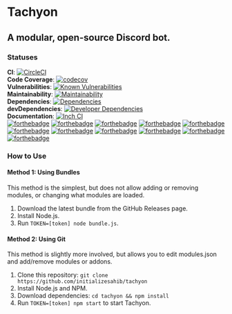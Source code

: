 # Tachyon  
## A modular, open-source Discord bot.
### Statuses
**CI**: [![CircleCI](https://circleci.com/gh/initializesahib/tachyon/tree/master.svg?style=svg)](https://circleci.com/gh/initializesahib/tachyon/tree/master)  
**Code Coverage**: [![codecov](https://codecov.io/gh/initializesahib/tachyon/branch/master/graph/badge.svg)](https://codecov.io/gh/initializesahib/tachyon)  
**Vulnerabilities**: [![Known Vulnerabilities](https://snyk.io/test/github/initializesahib/tachyon/badge.svg?targetFile=package.json)](https://snyk.io/test/github/initializesahib/tachyon?targetFile=package.json)  
**Maintainability**: [![Maintainability](https://api.codeclimate.com/v1/badges/1fd6d97d11e65130cdae/maintainability)](https://codeclimate.com/github/initializesahib/tachyon/maintainability)  
**Dependencies**: [![Dependencies](https://david-dm.org/initializesahib/tachyon.svg)](https://david-dm.org/initializesahib/tachyon)  
**devDependencies**: [![Developer Dependencies](https://david-dm.org/initializesahib/tachyon/dev-status.svg)](https://david-dm.org/initializesahib/tachyon?type=dev)  
**Documentation**: [![Inch CI](https://inch-ci.org/github/initializesahib/tachyon.svg?branch=master)](https://inch-ci.org/github/initializesahib/tachyon)  
[![forthebadge](https://forthebadge.com/images/badges/built-with-love.svg)](https://forthebadge.com) [![forthebadge](https://forthebadge.com/images/badges/uses-badges.svg)](https://forthebadge.com) [![forthebadge](https://forthebadge.com/images/badges/powered-by-electricity.svg)](https://forthebadge.com) [![forthebadge](https://forthebadge.com/images/badges/gluten-free.svg)](https://forthebadge.com) [![forthebadge](https://forthebadge.com/images/badges/built-by-developers.svg)](https://forthebadge.com) [![forthebadge](https://forthebadge.com/images/badges/made-with-javascript.svg)](https://forthebadge.com) [![forthebadge](https://forthebadge.com/images/badges/makes-people-smile.svg)](https://forthebadge.com) [![forthebadge](https://forthebadge.com/images/badges/powered-by-water.svg)](https://forthebadge.com) [![forthebadge](https://forthebadge.com/images/badges/powered-by-oxygen.svg)](https://forthebadge.com) [![forthebadge](https://forthebadge.com/images/badges/uses-git.svg)](https://forthebadge.com) [![forthebadge](https://forthebadge.com/images/badges/uses-js.svg)](https://forthebadge.com)
### How to Use
#### Method 1: Using Bundles
This method is the simplest, but does not allow adding or removing modules, or changing what modules are loaded.
1. Download the latest bundle from the GitHub Releases page.  
2. Install Node.js.  
3. Run `TOKEN=[token] node bundle.js`.  
#### Method 2: Using Git
This method is slightly more involved, but allows you to edit modules.json and add/remove modules or addons.
1. Clone this repository: `git clone https://github.com/initializesahib/tachyon`  
2. Install Node.js and NPM.  
3. Download dependencies: `cd tachyon && npm install`  
4. Run `TOKEN=[token] npm start` to start Tachyon.  
